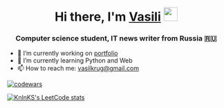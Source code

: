 <h1 align="center">Hi there, I'm <a href="https://daniilshat.ru/" target="_blank">Vasili</a> 
<img src="https://github.com/blackcater/blackcater/raw/main/images/Hi.gif" height="32"/></h1>
<h3 align="center">Computer science student, IT news writer from Russia 🇷🇺</h3>



- 🔭 I’m currently working on <a href="https://vvkrug.ru/">portfolio</a>
- 🌱 I’m currently learning Python and Web
- 📫 How to reach me: vasilkrug@gmail.com

   
 [![codewars](https://www.codewars.com/users/Vasilkrug/badges/large)](https://www.codewars.com/users/Vasilkrug)  
 
 [![KnlnKS's LeetCode stats](https://leetcode-stats-six.vercel.app/api?username=vkruglovec&theme=dark)](https://github.com/vkruglovec/leetcode-stats)
 

